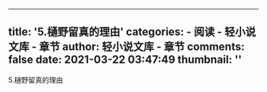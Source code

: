 
---
title: '5.樋野留真的理由'
categories: 
    - 阅读
    - 轻小说文库 - 章节
author: 轻小说文库 - 章节
comments: false
date: 2021-03-22 03:47:49
thumbnail: ''
---

<div>   
5.樋野留真的理由  
</div>
            